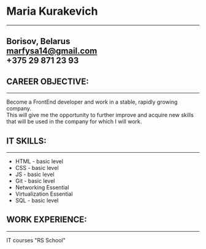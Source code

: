 # Maria Kurakevich
---
Borisov, Belarus  
marfysa14@gmail.com  
+375 29 871 23 93  
---
## CAREER OBJECTIVE:

---
Become a FrontEnd developer and work in a stable, rapidly growing company.\
 This will give me the opportunity to further improve and acquire new skills that will be used in the company for which I will work.

## IT SKILLS:
---
* HTML - basic level
* CSS - basic level
* JS - basic level
* Git - basic level
* Networking Essential
* Virtualization Essential
* SQL - basic level

## WORK EXPERIENCE:
---
IT courses "RS School"



